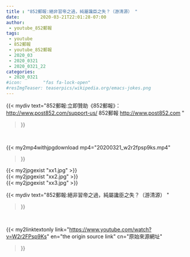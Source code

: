 ```yaml
---
title : "852郵報:絕非習帝之過，純屬讒臣之失？（游清源） "
date:        2020-03-21T22:01:28-07:00
author:
 - youtube_852郵報
tags:
 - youtube
 - 852郵報
 - youtube_852郵報
 - 2020_03
 - 2020_0321
 - 2020_0321_22
categories:
 - 2020_0321
#icon:        "fas fa-lock-open"
#resImgTeaser: teaserpics/wikipedia.org/emacs-jokes.png
---
```


{{< mydiv text="852郵報:立即贊助《852郵報》： http://www.post852.com/support-us/  852郵報 http://www.post852.com "
>}}
<br>


{{< my2mp4withjpgdownload mp4="20200321_w2r2fpsp9ks.mp4"
>}}

{{< my2jpgexist "xx1.jpg" >}}<br>
{{< my2jpgexist "xx2.jpg" >}}<br>
{{< my2jpgexist "xx3.jpg" >}}<br>



{{< mydiv text="852郵報:絕非習帝之過，純屬讒臣之失？（游清源） "
>}}
<br>

{{< my2linktextonly link="https://www.youtube.com/watch?v=W2r2FPsp9Ks"
en="the origin source link" cn="原始來源網址"
>}}


<br>

